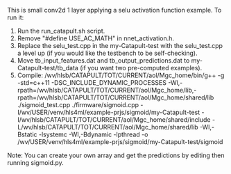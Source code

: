 This is small conv2d 1 layer applying a selu activation function example. To run it:
1. Run the run_catapult.sh script.
2. Remove "#define USE_AC_MATH" in nnet_activation.h.
3. Replace the selu_test.cpp in the my-Catapult-test with the selu_test.cpp a level up (if you would like the testbench to be self-checking).
4. Move tb_input_features.dat and tb_output_predictions.dat to my-Catapult-test/tb_data (if you want two pre-computed examples).
5. Compile:
/wv/hlsb/CATAPULT/TOT/CURRENT/aol/Mgc_home/bin/g++ -g -std=c++11 -DSC_INCLUDE_DYNAMIC_PROCESSES -Wl,-rpath=/wv/hlsb/CATAPULT/TOT/CURRENT/aol/Mgc_home/lib,-rpath=/wv/hlsb/CATAPULT/TOT/CURRENT/aol/Mgc_home/shared/lib ./sigmoid_test.cpp ./firmware/sigmoid.cpp -I/wv/USER/venv/hls4ml/example-prjs/sigmoid/my-Catapult-test -I/wv/hlsb/CATAPULT/TOT/CURRENT/aol/Mgc_home/shared/include -L/wv/hlsb/CATAPULT/TOT/CURRENT/aol/Mgc_home/shared/lib -Wl,-Bstatic -lsystemc -Wl,-Bdynamic -lpthread -o /wv/USER/venv/hls4ml/example-prjs/sigmoid/my-Catapult-test/sigmoid

Note: You can create your own array and get the predictions by editing then running sigmoid.py. 

